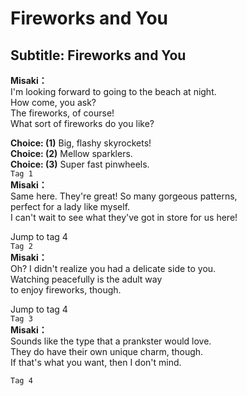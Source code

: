 # Fireworks and You

  
## Subtitle: Fireworks and You
  
**Misaki：**  
I'm looking forward to going to the beach at night.  
How come, you ask?  
The fireworks, of course!  
What sort of fireworks do you like?  
  
**Choice: (1)**  Big, flashy skyrockets!  
**Choice: (2)**  Mellow sparklers.  
**Choice: (3)**  Super fast pinwheels.  
`Tag 1`  
**Misaki：**  
Same here. They're great! So many gorgeous patterns,  
perfect for a lady like myself.  
I can't wait to see what they've got in store for us here!  
  
Jump to tag 4  
`Tag 2`  
**Misaki：**  
Oh? I didn't realize you had a delicate side to you.  
Watching peacefully is the adult way  
to enjoy fireworks, though.  
  
Jump to tag 4  
`Tag 3`  
**Misaki：**  
Sounds like the type that a prankster would love.  
They do have their own unique charm, though.  
If that's what you want, then I don't mind.  
  
`Tag 4`  
